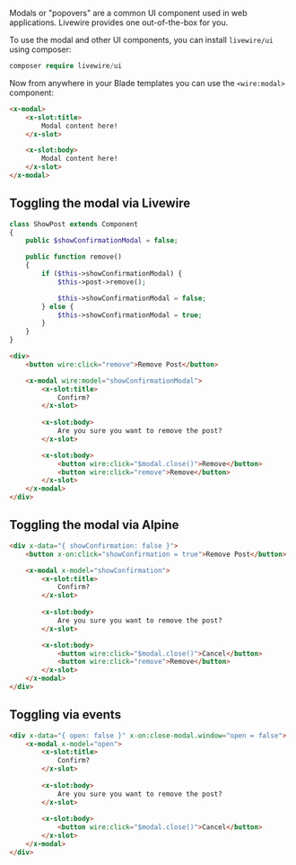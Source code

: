 Modals or "popovers" are a common UI component used in web applications. Livewire provides one out-of-the-box for you. 

To use the modal and other UI components, you can install `livewire/ui` using composer:

```php
composer require livewire/ui
```

Now from anywhere in your Blade templates you can use the `<wire:modal>` component:

```html
<x-modal>
    <x-slot:title>
        Modal content here!
    </x-slot>

    <x-slot:body>
        Modal content here!
    </x-slot>
</x-modal>
```

## Toggling the modal via Livewire

```php
class ShowPost extends Component
{
    public $showConfirmationModal = false;

    public function remove()
    {
        if ($this->showConfirmationModal) {
            $this->post->remove();

            $this->showConfirmationModal = false;
        } else {
            $this->showConfirmationModal = true;
        }
    }
}
```

```html
<div>
    <button wire:click="remove">Remove Post</button>

    <x-modal wire:model="showConfirmationModal">
        <x-slot:title>
            Confirm?
        </x-slot>
    
        <x-slot:body>
            Are you sure you want to remove the post?
        </x-slot>

        <x-slot:body>
            <button wire:click="$modal.close()">Remove</button>
            <button wire:click="remove">Remove</button>
        </x-slot>
    </x-modal>
</div>
```

## Toggling the modal via Alpine

```html
<div x-data="{ showConfirmation: false }">
    <button x-on:click="showConfirmation = true">Remove Post</button>

    <x-modal x-model="showConfirmation">
        <x-slot:title>
            Confirm?
        </x-slot>
    
        <x-slot:body>
            Are you sure you want to remove the post?
        </x-slot>

        <x-slot:body>
            <button wire:click="$modal.close()">Cancel</button>
            <button wire:click="remove">Remove</button>
        </x-slot>
    </x-modal>
</div>
```

## Toggling via events

```html
<div x-data="{ open: false }" x-on:close-modal.window="open = false">
    <x-modal x-model="open">
        <x-slot:title>
            Confirm?
        </x-slot>
    
        <x-slot:body>
            Are you sure you want to remove the post?
        </x-slot>
    
        <x-slot:body>
            <button wire:click="$modal.close()">Cancel</button>
        </x-slot>
    </x-modal>
</div>
```
